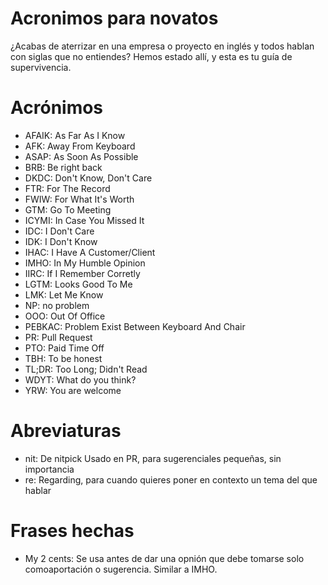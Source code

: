 # Acronimos para novatos
¿Acabas de aterrizar en una empresa o proyecto en inglés y todos hablan con siglas que no entiendes? Hemos estado allí, y esta es tu guía de supervivencia.

# Acrónimos

* AFAIK: As Far As I Know
* AFK: Away From Keyboard
* ASAP: As Soon As Possible
* BRB: Be right back
* DKDC: Don't Know, Don't Care
* FTR: For The Record
* FWIW: For What It's Worth
* GTM: Go To Meeting
* ICYMI: In Case You Missed It
* IDC: I Don't Care
* IDK: I Don't Know
* IHAC: I Have A Customer/Client
* IMHO: In My Humble Opinion
* IIRC: If I Remember Corretly
* LGTM: Looks Good To Me
* LMK: Let Me Know
* NP: no problem
* OOO: Out Of Office
* PEBKAC: Problem Exist Between Keyboard And Chair
* PR: Pull Request
* PTO: Paid Time Off
* TBH: To be honest
* TL;DR: Too Long; Didn't Read 
* WDYT: What do you think?
* YRW: You are welcome

# Abreviaturas
* nit: De nitpick Usado en PR, para sugerenciales pequeñas, sin importancia
* re: Regarding, para cuando quieres poner en contexto un tema del que hablar

# Frases hechas
* My 2 cents: Se usa antes de dar una opnión que debe tomarse solo comoaportación o sugerencia. Similar a IMHO.
